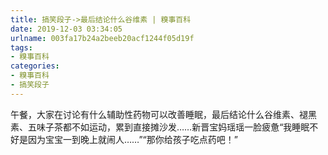 ```yaml
---
title: 搞笑段子->最后结论什么谷维素 | 糗事百科
date: 2019-12-03 03:34:05
urlname: 003fa17b24a2beeb20acf1244f05d19f
tags: 
- 糗事百科
categories:
- 糗事百科
- 搞笑段子
---
```

午餐，大家在讨论有什么辅助性药物可以改善睡眠，最后结论什么谷维素、褪黑素、五味子茶都不如运动，累到直接摊沙发……新晋宝妈瑶瑶一脸疲惫“我睡眠不好是因为宝宝一到晚上就闹人……”“那你给孩子吃点药吧！”


